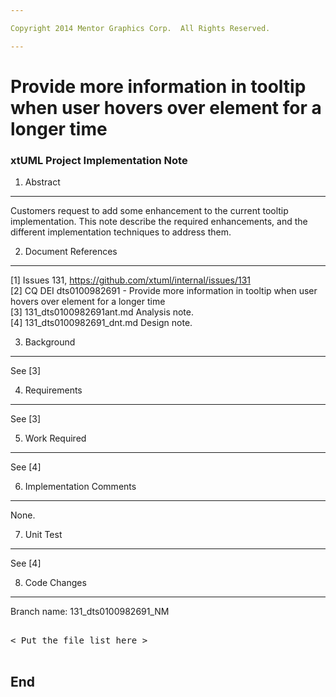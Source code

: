 ```yaml
---

Copyright 2014 Mentor Graphics Corp.  All Rights Reserved.

---
```


# Provide more information in tooltip when user hovers over element for a longer time
### xtUML Project Implementation Note


1. Abstract
-----------
Customers request to add some enhancement to the current tooltip implementation.
This note describe the required enhancements, and the different implementation 
techniques to address them.  

2. Document References
----------------------
[1] Issues 131, https://github.com/xtuml/internal/issues/131    
[2] CQ DEI dts0100982691 - Provide more information in tooltip when user hovers 
	over element for a longer time   
[3] 131_dts0100982691ant.md Analysis note.   
[4] 131_dts0100982691_dnt.md Design note. 

3. Background
-------------
See [3]

4. Requirements
---------------
See [3]

5. Work Required
----------------
See [4]

6. Implementation Comments
--------------------------
None.

7. Unit Test
------------
See [4]

8. Code Changes
---------------
Branch name: 131_dts0100982691_NM

<pre>

< Put the file list here >

</pre>

End
---

